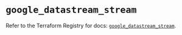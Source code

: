 # `google_datastream_stream`

Refer to the Terraform Registry for docs: [`google_datastream_stream`](https://registry.terraform.io/providers/hashicorp/google-beta/6.36.0/docs/resources/google_datastream_stream).

